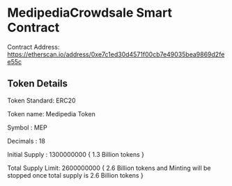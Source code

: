 # MedipediaCrowdsale Smart Contract

Contract Address: https://etherscan.io/address/0xe7c1ed30d4571f00cb7e49035bea9869d2fee55c

## Token Details

Token Standard: ERC20

Token name: Medipedia Token

Symbol : MEP

Decimals : 18


Initial Supply : 1300000000 { 1.3 Billion tokens }

Total Supply Limit: 2600000000 { 2.6 Billion tokens and Minting will be stopped once total supply is 2.6 Billion tokens }


